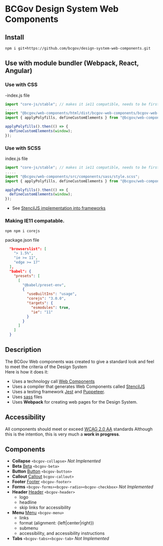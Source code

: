 # BCGov Design System Web Components

## Install

```
npm i git+https://github.com/bcgov/design-system-web-components.git
```

## Use with module bundler (Webpack, React, Angular)

### Use with CSS
-index.js file
```javascript
import "core-js/stable"; // makes it ie11 compatible, needs to be first item.
.....
import "@bcgov/web-components/html/dist/bcgov-web-components/bcgov-web-components.css";
import { applyPolyfills, defineCustomElements } from "@bcgov/web-components/html/dist/loader";

applyPolyfills().then(() => {
  defineCustomElements(window);
});
```

### Use with SCSS

index.js file
```javascript
import "core-js/stable"; // makes it ie11 compatible, needs to be first item.
.....
import "@bcgov/web-components/src/components/sass/style.scss";
import { applyPolyfills, defineCustomElements } from "@bcgov/web-components/html/dist/loader";

applyPolyfills().then(() => {
  defineCustomElements(window);
});
```

* See [StencilJS implementation into frameworks](https://stenciljs.com/docs/overview)

### Making IE11 compatable.
```npm npm i corejs ```

package.json file
```json
  "browserslist": [
    "> 1.5%",
    "ie >= 11",
    "edge >= 17"
  ],
  "babel": {
    "presets": [
      [
        "@babel/preset-env",
        {
          "useBuiltIns": "usage",
          "corejs": "3.0.0",
          "targets": {
            "esmodules": true,
            "ie": "11"
          }
        }
      ]
    ]
  }
```


## Description

The BCGov Web components was created to give a standard look and feel to meet the criteria of the Design System  
Here is how it does it:
- Uses a technology call [Web Components](https://www.webcomponents.org/)
- Uses a compiler that generates Web Components called [StencilJS](https://stenciljs.com/)
- Uses a testing framework [Jest](https://jestjs.io/) and [Puppeteer](https://pptr.dev/).
- Uses [sass](https://sass-lang.com/) files
- Uses **Webpack** for creating web pages for the Design System.


## Accessibility

All components should meet or exceed [WCAG 2.0 AA](https://www.w3.org/TR/WCAG20/) standards Although this is the intention, this is very much a **work in progress**.

## Components

- **Collapse**  `<bcgov-collapse>` *Not Implenented*
- **Beta** [Beta](beta.html) `<bcgov-beta>`
- **Button** [Button](button.html) `<bcgov-button>`
- **Callout** [Callout](callout.html) `bcgov-callout>`
- **Footer** [Footer](footer.html) `<bcgov-footer>`
- **Forms**  `<bcgov-forms><bcgov-radio><bcgov-checkbox>` *Not Implemented*
- **Header** [Header](header.html) `<bcgov-header>`
    - logo
    - headline
    - skip links for accessibility
- **Menu** [Menu](menu.html) `<bcgov-menu>`
    - links
    - format (alignment: {left|center|right})
    - submenu
    - accessibility, and accessibility instructions
- **Tabs**  `<bcgov-tabs><bcgov-tab>` *Not Implemented*
